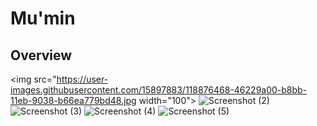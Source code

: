 # Mu'min

## Overview

<img src="https://user-images.githubusercontent.com/15897883/118876468-46229a00-b8bb-11eb-9038-b66ea779bd48.jpg width="100">
![Screenshot (2)](https://user-images.githubusercontent.com/15897883/118876475-4884f400-b8bb-11eb-93d9-ee2a25ac98c1.jpg)
![Screenshot (3)](https://user-images.githubusercontent.com/15897883/118876482-4ae74e00-b8bb-11eb-91fd-ef1e30dc0853.jpg)
![Screenshot (4)](https://user-images.githubusercontent.com/15897883/118876493-4cb11180-b8bb-11eb-89ad-bae0e0d77be7.jpg)
![Screenshot (5)](https://user-images.githubusercontent.com/15897883/118876499-4e7ad500-b8bb-11eb-92d0-1b545aa73941.jpg)
